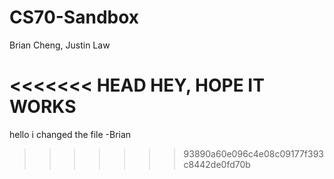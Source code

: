 # CS70-Sandbox
Brian Cheng, Justin Law

<<<<<<< HEAD
HEY, HOPE IT WORKS
=======
hello i changed the file -Brian
>>>>>>> 93890a60e096c4e08c09177f393c8442de0fd70b
